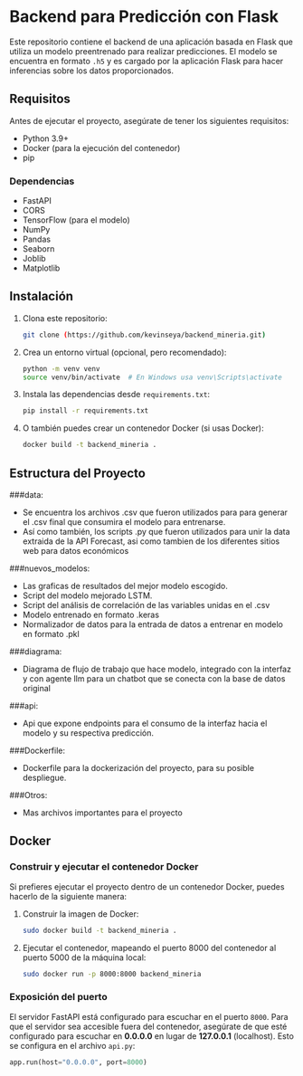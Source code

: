 # Backend para Predicción con Flask

Este repositorio contiene el backend de una aplicación basada en Flask que utiliza un modelo preentrenado para realizar predicciones. El modelo se encuentra en formato `.h5` y es cargado por la aplicación Flask para hacer inferencias sobre los datos proporcionados.

## Requisitos

Antes de ejecutar el proyecto, asegúrate de tener los siguientes requisitos:

- Python 3.9+
- Docker (para la ejecución del contenedor)
- pip

### Dependencias
- FastAPI
- CORS
- TensorFlow (para el modelo)
- NumPy
- Pandas
- Seaborn
- Joblib
- Matplotlib

## Instalación

1. Clona este repositorio:

    ```bash
    git clone (https://github.com/kevinseya/backend_mineria.git)
    ```

2. Crea un entorno virtual (opcional, pero recomendado):

    ```bash
    python -m venv venv
    source venv/bin/activate  # En Windows usa venv\Scripts\activate
    ```

3. Instala las dependencias desde `requirements.txt`:

    ```bash
    pip install -r requirements.txt
    ```

4. O también puedes crear un contenedor Docker (si usas Docker):

    ```bash
    docker build -t backend_mineria .
    ```

## Estructura del Proyecto

###data: 
- Se encuentra los archivos .csv que fueron utilizados para para generar el .csv final que consumira el modelo para entrenarse.
- Así como también, los scripts .py que fueron utilizados para unir la data extraida de la API Forecast, asi como tambien de los diferentes sitios web para datos económicos
  
###nuevos_modelos:
- Las graficas de resultados del mejor modelo escogido.
- Script del modelo mejorado LSTM.
- Script del análisis de correlación de las variables unidas en el .csv
- Modelo entrenado en formato .keras
- Normalizador de datos para la entrada de datos a entrenar en modelo en formato .pkl
  
###diagrama:
- Diagrama de flujo de trabajo que hace modelo, integrado con la interfaz y con agente llm para un chatbot que se conecta con la base de datos original
  
###api:
- Api que expone endpoints para el consumo de la interfaz hacia el modelo y su respectiva predicción.

###Dockerfile:
- Dockerfile para la dockerización del proyecto, para su posible despliegue.
  
###Otros:
- Mas archivos importantes para el proyecto

## Docker

### Construir y ejecutar el contenedor Docker

Si prefieres ejecutar el proyecto dentro de un contenedor Docker, puedes hacerlo de la siguiente manera:

1. Construir la imagen de Docker:

    ```bash
    sudo docker build -t backend_mineria .
    ```

2. Ejecutar el contenedor, mapeando el puerto 8000 del contenedor al puerto 5000 de la máquina local:

    ```bash
    sudo docker run -p 8000:8000 backend_mineria
    ```

### Exposición del puerto

El servidor FastAPI está configurado para escuchar en el puerto `8000`. Para que el servidor sea accesible fuera del contenedor, asegúrate de que esté configurado para escuchar en **0.0.0.0** en lugar de **127.0.0.1** (localhost). Esto se configura en el archivo `api.py`:

```python
app.run(host="0.0.0.0", port=8000)
```
